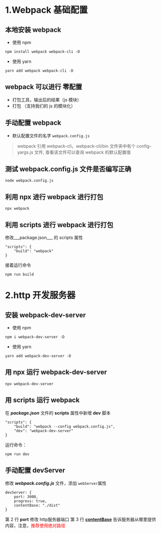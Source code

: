 # 1.Webpack 基础配置
## 本地安装 webpack

+ 使用 npm

```
npm install webpack webpack-cli -D
```
+ 使用 yarn
```
yarn add webpack webpack-cli -D
```

## webpack 可以进行 零配置
+ 打包工具，输出后的结果（js 模块）
+ 打包 （支持我们的 js 的模块化）

## 手动配置 webpack
+ 默认配置文件的名字 `webpack.config.js`
> webpack 引用 webpack-cli，webpack-cli/bin 文件夹中有个 config-yargs.js 文件, 查看该文件可以查询 webpack 的默认配置值

## 测试 webpack.config.js 文件是否编写正确
```
node webpack.config.js
```

## 利用 npx 进行 webpack 进行打包
```
npx webpack
```
## 利用 scripts 进行 webpack 进行打包
修改___package.json___ 的 scripts 属性
```
"scripts": {
	"build": "webpack"
}
```
接着运行命令
```
npm run build
```

# 2.http 开发服务器

## 安装 webpack-dev-server
+ 使用 npm
```
npm i webpack-dev-server -D
```

+ 使用 yarn
```
yarn add webpack-dev-server -D
```

## 用 npx 运行 webpack-dev-server
```
npx webpack-dev-server
```

## 用 scripts 运行 webpack
在  ___package.json___ 文件的  **scripts**  属性中新增  **dev**  脚本
```
"scripts": {
	"build": "webpack --config webpack.config.js",
	"dev": "webpack-dev-server"
}
```
运行命令：
```
npm run dev
```

## 手动配置 devServer
修改 ___webpack.config.js___ 文件，添加 `webServer`属性
```
devServer: {
	port: 3000,
	progress: true,
	contentBase: "./dist"
}
```
第 2 行 **port** 修改 http服务器端口
第 3 行 [**contentBase**](https://www.webpackjs.com/configuration/dev-server/#devserver-contentbase "contentBase") 告诉服务器从哪里提供内容，注意，<span style="color:red">推荐使用绝对路径</span>
